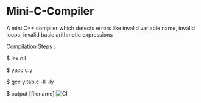 # Mini-C-Compiler
A mini C++ compiler which detects errors like invalid variable name, invalid loops, invalid basic arithmetic expressions

Compilation Steps :
	
  $ lex c.l
	
  $ yacc c.y
	
  $ gcc y.tab.c -ll -ly 
	
  $ output [filename]
![CI](https://github.com/stepin104312/A-Mini-C-compiler/workflows/CI/badge.svg)
